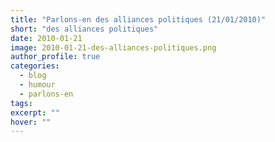 ```yaml
---
title: "Parlons-en des alliances politiques (21/01/2010)"
short: "des alliances politiques"
date: 2010-01-21
image: 2010-01-21-des-alliances-politiques.png
author_profile: true
categories:
  - blog
  - humour
  - parlons-en
tags:
excerpt: ""
hover: ""
---
```

